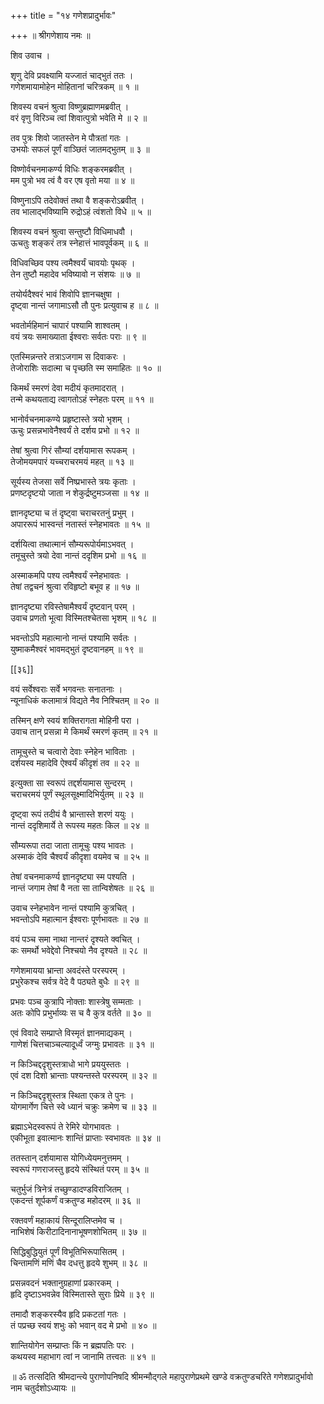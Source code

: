 +++
title = "१४ गणेशप्रादुर्भावः"

+++
॥ श्रीगणेशाय नमः ॥

शिव उवाच ।  

शृणु देवि प्रवक्ष्यामि यज्जातं चाद्भुतं ततः ।  
गणेशमायामोहेन मोहितानां चरित्रकम् ॥ १ ॥

शिवस्य वचनं श्रुत्वा विष्णुब्रह्माणमब्रवीत् ।  
वरं वृणु विरिञ्च त्वां शिवात्पुत्रो भवेति मे ॥ २ ॥

तव पुत्रः शिवो जातस्तेन मे पौत्रतां गतः ।  
उभयोः सफलं पूर्णं वाञ्छितं जातमद्भुतम् ॥ ३ ॥

विष्णोर्वचनमाकर्ण्य विधिः शङ्करमब्रवीत् ।  
मम पुत्रो भव त्वं वै वर एष वृतो मया ॥ ४ ॥

विष्णुनाऽपि तदेवोक्तं तथा वै शङ्करोऽब्रवीत् ।  
तव भालाद्भविष्यामि रुद्रोऽहं त्वंशतो विधे ॥ ५ ॥

शिवस्य वचनं श्रुत्वा सन्तुष्टौ विधिमाधवौ ।  
ऊचतुः शङ्करं तत्र स्नेहात्तं भावपूर्वकम् ॥ ६ ॥

विधिवच्छिव पश्य त्वमैश्वर्यं चावयोः पृथक् ।  
तेन तुष्टौ महादेव भविष्यावो न संशयः ॥ ७ ॥

तयोर्यदैश्वरं भावं शिवोपि ज्ञानचक्षुषा ।  
दृष्ट्वा नान्तं जगामाऽसौ तौ पुनः प्रत्युवाच ह ॥ ८ ॥

भवतोर्महिमानं चापारं पश्यामि शाश्वतम् ।  
वयं त्रयः समाख्याता ईश्वराः सर्वतः पराः ॥ ९ ॥

एतस्मिन्नन्तरे तत्राऽजगाम स दिवाकरः ।  
तेजोराशिः सदात्मा च पृच्छति स्म समाहितः ॥ १० ॥

किमर्थं स्मरणं देवा मदीयं कृतमादरात् ।  
तन्मे कथयताद्य त्वागतोऽहं स्नेहतः परम् ॥ ११ ॥

भानोर्वचनमाकण्ये प्रहृष्टास्ते त्रयो भृशम् ।  
ऊचुः प्रसन्नभावेनैश्वर्यं ते दर्शय प्रभो ॥ १२ ॥

तेषां श्रुत्वा गिरं सौम्यां दर्शयामास रूपकम् ।  
तेजोमयमपारं यच्चराचरमयं महत् ॥ १३ ॥

सूर्यस्य तेजसा सर्वे निष्प्रभास्ते त्रयः कृताः ।  
प्रणष्टदृष्टयो जाता न शेकुर्द्रष्टुमञ्जसा ॥ १४ ॥

ज्ञानदृष्ट्या च तं दृष्ट्वा चराचरतनुं प्रभुम् ।  
अपाररूपं भास्वन्तं नतास्तं स्नेहभावतः ॥ १५ ॥

दर्शयित्वा तथात्मानं सौम्यरूपोर्यमाऽभवत् ।  
तमूचुस्ते त्रयो देवा नान्तं ददृशिम प्रभो ॥ १६ ॥

अस्माकमपि पश्य त्वमैश्वर्यं स्नेहभावतः ।  
तेषां तद्वचनं श्रुत्वा रविहृष्टो बभूव ह ॥ १७ ॥

ज्ञानदृष्ट्या रविस्तेषामैश्वर्यं दृष्टवान् परम् ।  
उवाच प्रणतो भूत्वा विस्मितश्चेतसा भृशम् ॥ १८ ॥

भवन्तोऽपि महात्मानो नान्तं पश्यामि सर्वतः ।  
युष्माकमैश्वरं भावमद्भुतं दृष्टवानहम् ॥ १९ ॥

[[३६]]

वयं सर्वेश्वराः सर्वे भगवन्तः सनातनाः ।  
न्यूनाधिकं कलामात्रं विद्यते नैव निश्चितम् ॥ २० ॥

तस्मिन् क्षणे स्वयं शक्तिरागता मोहिनी परा ।  
उवाच तान् प्रसन्ना मे किमर्थं स्मरणं कृतम् ॥ २१ ॥

तामूचुस्ते च चत्वारो देवाः स्नेहेन भाविताः ।  
दर्शयस्व महादेवि ऐश्वर्यं कीदृशं तव ॥ २२ ॥

इत्युक्ता सा स्वरूपं तद्दर्शयामास सुन्दरम् ।  
चराचरमयं पूर्णं स्थूलसूक्ष्मादिभिर्युतम् ॥ २३ ॥

दृष्ट्वा रूपं तदीयं वै भ्रान्तास्ते शरणं ययुः ।  
नान्तं ददृशिमार्ये ते रूपस्य महतः किल ॥ २४ ॥

सौम्यरूपा तदा जाता तामूचुः पश्य भावतः ।  
अस्माकं देवि चैश्वर्यं कीदृशा वयमेव च ॥ २५ ॥

तेषां वचनमाकर्ण्य ज्ञानदृष्ट्या स्म पश्यति ।  
नान्तं जगाम तेषां वै नता सा तान्विशेषतः ॥ २६ ॥

उवाच स्नेहभावेन नान्तं पश्यामि कुत्रचित् ।  
भवन्तोऽपि महात्मान ईश्वराः पूर्णभावतः ॥ २७ ॥

वयं पञ्च समा नाथा नान्तरं दृश्यते क्वचित् ।  
कः समर्थो भवेद्देवो निश्चयो नैव दृश्यते ॥ २८ ॥

गणेशमायया भ्रान्ता अवदंस्ते परस्परम् ।  
प्रभुरेकश्च सर्वत्र वेदे वै पठ्यते बुधैः ॥ २९ ॥

प्रभवः पञ्च कुत्रापि नोक्ताः शास्त्रेषु सम्मताः ।  
अतः कोपि प्रभुर्भाव्यः स च वै कुत्र वर्तते ॥ ३० ॥

एवं विवादे सम्प्राप्ते विस्मृतं ज्ञानमाद्यकम् ।  
गाणेशं चित्तचाञ्चल्यादूर्ध्वं जग्मुः प्रभावतः ॥ ३१ ॥

न किञ्चिद्ददृशुस्तत्राधो भागे प्रययुस्ततः ।  
एवं दश दिशो भ्रान्ताः पश्यन्तस्ते परस्परम् ॥ ३२ ॥

न किञ्चिद्ददृशुस्तत्र स्थिता एकत्र ते पुनः ।  
योगमार्गेण चित्ते स्वे ध्यानं चक्रुः क्रमेण च ॥ ३३ ॥

ब्रह्माऽभेदस्वरूपं ते रेमिरे योगभावतः ।  
एकीभूता इवात्मानः शान्तिं प्राप्ताः स्वभावतः ॥ ३४ ॥

ततस्तान् दर्शयामास योगिध्येयमनुत्तमम् ।  
स्वरूपं गणराजस्तु हृदये संस्थितं परम् ॥ ३५ ॥

चतुर्भुजं त्रिनेत्रं तच्छुण्डादण्डविराजितम् ।  
एकदन्तं शूर्पकर्णं वक्रतुण्ड महोदरम् ॥ ३६ ॥

रक्तवर्णं महाकायं सिन्दूरालिप्तमेव च ।  
नाभिशेषं किरीटादिनानाभूषणशोभितम् ॥ ३७ ॥

सिद्धिबुद्धियुतं पूर्णं विभूतिभिरूपासितम् ।  
चिन्तामणिं मणिं चैव दधत्तु हृदये शुभम् ॥ ३८ ॥

प्रसन्नवदनं भक्तानुग्रहाणां प्रकारकम् ।  
हृदि दृष्टाऽभवन्नेव विस्मितास्ते सुराः प्रिये ॥ ३९ ॥

तमादौ शङ्करस्यैव हृदि प्रकटतां गतः ।  
तं पप्रच्छ स्वयं शभुः को भवान् वद मे प्रभो ॥ ४० ॥

शान्तियोगेन सम्प्राप्तः किं न ब्रह्मपतिः परः ।  
कथयस्व महाभाग त्वां न जानामि तत्त्वतः ॥ ४१ ॥

॥ ॐ तत्सदिति श्रीमदान्त्ये पुराणोपनिषदि श्रीमन्मौद्गले महापुराणेप्रथमे खण्डे वक्रतुण्डचरिते गणेशप्रादुर्भावो नाम चतुर्दशोऽध्यायः ॥
